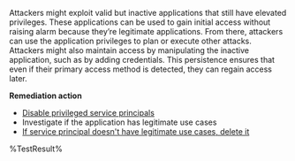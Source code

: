 Attackers might exploit valid but inactive applications that still have elevated privileges. These applications can be used to gain initial access without raising alarm because they’re legitimate applications. From there, attackers can use the application privileges to plan or execute other attacks. Attackers might also maintain access by manipulating the inactive application, such as by adding credentials. This persistence ensures that even if their primary access method is detected, they can regain access later.

**Remediation action**

- [Disable privileged service principals](https://learn.microsoft.com/graph/api/serviceprincipal-update)
- Investigate if the application has legitimate use cases
- [If service principal doesn't have legitimate use cases, delete it](https://learn.microsoft.com/graph/api/serviceprincipal-delete)
<!--- Results --->
%TestResult%





